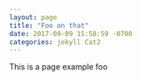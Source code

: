 ```yaml
---
layout: page
title: "Foo on that"
date: 2017-09-09 15:58:59 -0700
categories: jekyll Cat2
---
```


This is a page example foo